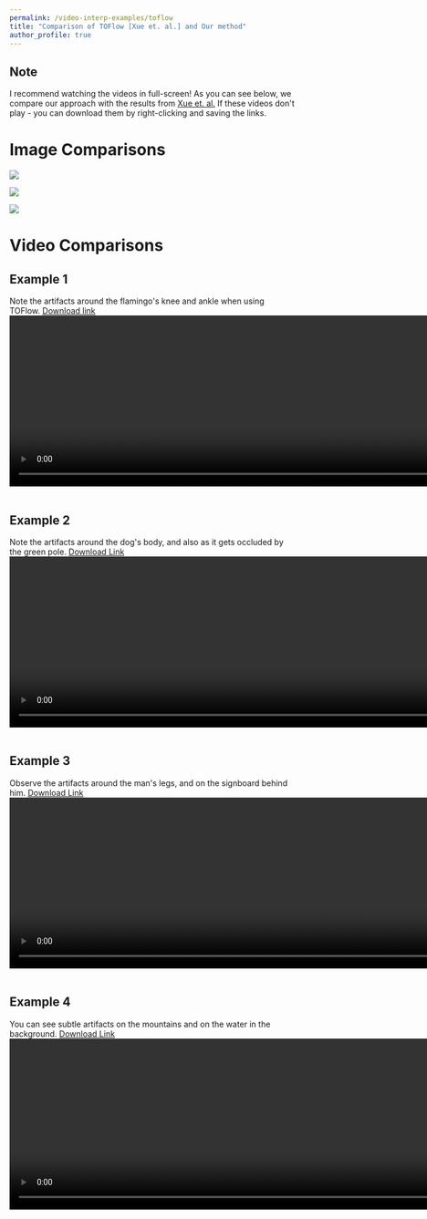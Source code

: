 ```yaml
---
permalink: /video-interp-examples/toflow
title: "Comparison of TOFlow [Xue et. al.] and Our method"
author_profile: true
---
```



## Note

I recommend watching the videos in full-screen! As you can see below, we compare our approach with the results from [Xue et. al.](http://toflow.csail.mit.edu/) 
If these videos don't play - you can download them by right-clicking and saving the links. 

# Image Comparisons 

<img src="https://sreeni-demo-bucket.s3.amazonaws.com/images/TOF1.png"/><br>

<img src="https://sreeni-demo-bucket.s3.amazonaws.com/images/TOF2.png"/><br>

<img src="https://sreeni-demo-bucket.s3.amazonaws.com/images/TOF3.png"/><br>

# Video Comparisons

## Example 1
Note the artifacts around the flamingo's knee and ankle when using TOFlow. [Download link](https://sreeni-demo-bucket.s3.amazonaws.com/examples/toflow_example1.mp4)
<video style="display:block; margin: 0 auto;" src="https://sreeni-demo-bucket.s3.amazonaws.com/examples/toflow_example1.mp4" width="860" height="300" controls preload></video>
<br>

## Example 2

Note the artifacts around the dog's body, and also as it gets occluded by the green pole. [Download Link](https://sreeni-demo-bucket.s3.amazonaws.com/examples/toflow_example2.mp4)
<video style="display:block; margin: 0 auto;" src="https://sreeni-demo-bucket.s3.amazonaws.com/examples/toflow_example2.mp4" width="860" height="300" controls preload></video>
<br>

## Example 3

Observe the artifacts around the man's legs, and on the signboard behind him. [Download Link](https://sreeni-demo-bucket.s3.amazonaws.com/examples/toflow_example3.mp4)
<video style="display:block; margin: 0 auto;" src="https://sreeni-demo-bucket.s3.amazonaws.com/examples/toflow_example3.mp4" width="860" height="300" controls preload></video>
<br>

## Example 4

You can see subtle artifacts on the mountains and on the water in the background. [Download Link](https://sreeni-demo-bucket.s3.amazonaws.com/examples/toflow_example4.mp4)
<video style="display:block; margin: 0 auto;" src="https://sreeni-demo-bucket.s3.amazonaws.com/examples/toflow_example4.mp4" width="860" height="300" controls preload></video>
<br>
